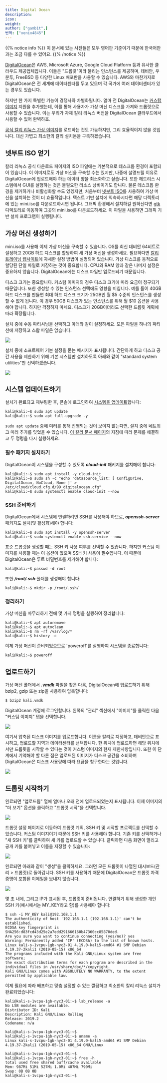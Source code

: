 ```yaml
---
title: Digital Ocean
description:
icon:
weight:
author: ["gamb1t",]
번역: ["xenix4845"]
---
```


{{% notice info %}}
이 문서에 있는 사진들은 모두 영어판 기준이기 때문에 한국어판과는 조금 다를 수 있어요.
{{% /notice %}}

[DigitalOcean](https://www.digitalocean.com/)은 AWS, Microsoft Azure, Google Cloud Platform 등과 유사한 클라우드 제공업체입니다. 이들은 "드롭릿"이라 불리는 인스턴스를 제공하며, 데비안, 우분투, FreeBSD 등 다양한 Linux 배포판을 사용할 수 있습니다. AWS와 마찬가지로 DigitalOcean은 전 세계에 데이터센터를 두고 있으며 각 국가에 여러 데이터센터가 있는 경우도 있습니다.

하지만 한 가지 특별한 기능이 경쟁사와 차별화됩니다. 얼마 전 DigitalOcean는 [커스텀 이미지](https://blog.digitalocean.com/custom-images/) 지원을 추가했는데, 이를 통해 사용자가 가상 머신 디스크를 가져와 드롭릿으로 사용할 수 있습니다. 이는 우리가 자체 칼리 리눅스 버전을 DigitalOcean 클라우드에서 사용할 수 있어 완벽하죠.

[공식 칼리 리눅스 가상 이미지](https://http.krfoss.org/)를 로드하는 것도 가능하지만, 그리 효율적이지 않을 것입니다. 대신 가볍고 최소한의 칼리 설치본을 구축하겠습니다.

## 넷부트 ISO 얻기

칼리 리눅스 공식 다운로드 페이지의 ISO 파일에는 기본적으로 데스크톱 환경이 포함되어 있습니다. 이 이미지로도 가상 머신을 구축할 수는 있지만, 나중에 설명드릴 이유로 DigitalOcean에 업로드해야 하는 데이터 양을 최소화하고 싶습니다. 또한 헤드리스 시스템에서 GUI를 실행하는 것은 불필요한 리소스 낭비이기도 합니다. 물론 데스크톱 환경을 제거하거나 비활성화할 수도 있겠지만, 처음부터 [넷부트 ISO](https://mirror.krfoss.org/kali/dists/kali-rolling/main/installer-amd64/current/images/netboot/)를 사용하여 가상 머신을 설치하는 것이 더 효율적입니다. 텍스트 기반 설치에 익숙하시다면 해당 디렉토리에 있는 mini.iso를 다운로드하시면 됩니다. 그래픽 환경에서 설치하길 원하신다면 [gtk](https://mirror.krfoss.org/kali/dists/kali-rolling/main/installer-amd64/current/images/netboot/gtk/) 디렉토리로 이동하여 그곳의 mini.iso를 다운로드하세요. 이 파일을 사용하면 그래픽 기반 설치 프로그램이 실행됩니다.

## 가상 머신 생성하기

mini.iso를 사용해 이제 가상 머신을 구축할 수 있습니다. OS를 최신 데비안 64비트로 설정하고 20GB 하드 디스크를 할당하여 새 가상 머신을 생성하세요. 필요하다면 [칼리 트레이닝 웹사이트](https://web.archive.org/web/20210922173942/https://web.archive.org/web/20210914172345/https://kali.training/topic/booting-kali-in-live-mode/)에 자세한 설정 방법이 설명되어 있습니다. 가상 디스크를 동적으로 할당된 단일 파일로 저장하는 것이 중요합니다. CPU와 RAM 양과 같은 나머지 설정은 중요하지 않습니다. DigitalOcean에는 디스크 파일만 업로드되기 때문입니다.

디스크 크기는 중요합니다. 커스텀 이미지의 경우 디스크 크기에 따라 요금이 청구되기 때문입니다. 또한 생성할 수 있는 인스턴스 선택에도 영향을 미칩니다. 예를 들어 40GB 하드 디스크를 만들면 최대 하드 디스크 크기가 25GB인 월 $5 수준의 인스턴스를 생성할 수 없게 됩니다. 이 경우 50GB 디스크가 있는 인스턴스를 위해 월 $10 옵션을 사용해야 합니다. 하지만 걱정하지 마세요. 디스크가 20GB이더라도 선택한 드롭릿 계획에 따라 확장됩니다.

설치 중에 수동 파티셔닝을 선택하고 아래와 같이 설정하세요. 모든 파일을 하나의 파티션에 저장하고 스왑 파일은 없습니다.

![](digitalocean-1.png)

설치 중에 소프트웨어 기본 설정을 묻는 메시지가 표시됩니다. 간단하게 하고 디스크 공간 사용을 제한하기 위해 기본 시스템만 설치하도록 아래와 같이 "standard system utilities"만 선택하겠습니다.

![](digitalocean-2.png)

## 시스템 업데이트하기

설치가 완료되고 재부팅한 후, 콘솔에 로그인하여 [시스템을 업데이트](/docs/general-use/updating-kali/)합니다:

```console
kali@kali:~$ sudo apt update
kali@kali:~$ sudo apt full-upgrade -y
```

`sudo apt update` 중에 미러를 통해 진행되는 것이 보이지 않는다면, 설치 중에 네트워크 미러 추가를 잊었을 수 있습니다. [이 칼리 문서 페이지](/docs/general-use/kali-linux-sources-list-repositories/)의 지침에 따라 문제를 해결하고 두 명령을 다시 실행하세요.

### 필수 패키지 설치하기

DigitalOcean이 시스템을 구성할 수 있도록 ***cloud-init*** 패키지를 설치해야 합니다:

```console
kali@kali:~$ sudo apt install -y cloud-init
kali@kali:~$ sudo sh -c "echo 'datasource_list: [ ConfigDrive, DigitalOcean, NoCloud, None ]' > /etc/cloud/cloud.cfg.d/99_digitalocean.cfg"
kali@kali:~$ sudo systemctl enable cloud-init --now
```

### SSH 준비하기

DigitalOcean에서 시스템에 연결하려면 SSH를 사용해야 하므로, ***openssh-server*** 패키지도 설치(및 활성화)해야 합니다:

```console
kali@kali:~$ sudo apt install -y openssh-server
kali@kali:~$ sudo systemctl enable ssh.service --now
```

표준 드롭릿을 생성할 때는 SSH 키 사용 여부를 선택할 수 있습니다. 하지만 커스텀 이미지를 사용할 때는 이 옵션이 없으며 SSH 키 사용이 필수입니다. 이 때문에 DigitalOcean은 루트 비밀번호를 제거해야 합니다:

```console
kali@kali:~$ passwd -d root
```

또한 ***/root/.ssh*** 폴더를 생성해야 합니다:

```console
kali@kali:~$ mkdir -p /root/.ssh/
```

### 정리하기

가상 머신을 마무리하기 전에 몇 가지 명령을 실행하여 정리합니다:

```console
kali@kali:~$ apt autoremove
kali@kali:~$ apt autoclean
kali@kali:~$ rm -rf /var/log/*
kali@kali:~$ history -c
```

이제 가상 머신이 준비되었으므로 'poweroff'를 실행하여 시스템을 종료합니다:

```console
kali@kali:~$ poweroff
```

## 업로드하기

가상 머신 폴더에서 ***.vmdk*** 파일을 찾은 다음, DigitalOcean에 업로드하기 위해 bzip2, gzip 또는 zip을 사용하여 압축합니다:

```console
$ bzip2 kali.vmdk
```

DigitalOcean 계정에 로그인합니다. 왼쪽의 "관리" 섹션에서 "이미지"를 클릭한 다음 "커스텀 이미지" 탭을 선택합니다.

![](digitalocean-3.png)

여기서 압축된 디스크 이미지를 업로드합니다. 이름을 칼리로 지정하고, 데비안으로 표시하고, 업로드할 지역과 데이터센터를 선택합니다. 한 위치에 업로드하면 해당 위치에서만 드롭릿을 시작할 수 있다는 것이 커스텀 이미지의 현재 제한사항입니다. 또한 이 단계에서 기억해야 할 다른 점은 업로드된 이미지가 디스크 공간을 소비하며 DigitalOcean은 디스크 사용량에 따라 요금을 청구한다는 것입니다.

![](digitalocean-4.png)

## 드롭릿 시작하기

완료되면 "업로드됨" 열에 얼마나 오래 전에 업로드되었는지 표시됩니다. 이제 이미지의 "더 보기" 옵션을 클릭하고 "드롭릿 시작"을 선택합니다.

![](digitalocean-5.png)

드롭릿 설정 페이지로 이동하여 드롭릿 계획, SSH 키 및 시작할 프로젝트를 선택할 수 있습니다. 커스텀 이미지이기 때문에 SSH 키를 사용해야 합니다. 기존 키를 선택하거나 "새 SSH 키"를 클릭하여 새 키를 업로드할 수 있습니다. 클릭하면 다음 화면이 열리고 공개 키를 붙여넣고 이름을 지정할 수 있습니다:

![](digitalocean-6.png)

완료되면 아래와 같이 "생성"을 클릭하세요. 그러면 모든 드롭릿이 나열된 대시보드(관리 > 드롭릿)로 돌아갑니다. SSH 키를 사용하기 때문에 DigitalOcean은 드롭릿 자격 증명이 포함된 이메일을 보내지 않습니다.

![](digitalocean-7.png)

몇 초 내에, 그리고 IP가 표시된 후, 드롭릿이 준비됩니다. 연결하기 위해 생성한 개인 SSH 키(예시에서는 MY_KEY라고 함)를 사용해야 합니다:

```console
$ ssh -i MY_KEY kali@192.168.1.1
The authenticity of host '192.168.1.1 (192.168.1.1)' can't be established.
ECDSA key fingerprint is SHA256:d83fcd43d25e2a7edd291666160b47360cc85870ded.
Are you sure you want to continue connecting (yes/no)? yes
Warning: Permanently added 'IP' (ECDSA) to the list of known hosts.
Linux kali-s-1vcpu-1gb-nyc3-01 4.19.0-kali5-amd64 #1 SMP Debian 4.19.37-2kali1 (2019-05-15) x86_64
The programs included with the Kali GNU/Linux system are free software;
the exact distribution terms for each program are described in the
individual files in /usr/share/doc/*/copyright.
Kali GNU/Linux comes with ABSOLUTELY NO WARRANTY, to the extent
permitted by applicable law.
```

이제 필요에 따라 배포하고 맞춤 설정할 수 있는 깔끔하고 최소한의 칼리 리눅스 설치가 완료되었습니다:

```console
kali@kali-s-1vcpu-1gb-nyc3-01:~$ lsb_release -a
No LSB modules are available.
Distributor ID: Kali
Description: Kali GNU/Linux Rolling
Release: 2019.2
Codename: n/a

kali@kali-s-1vcpu-1gb-nyc3-01:~$
kali@kali-s-1vcpu-1gb-nyc3-01:~$ uname -a
Linux kali-s-1vcpu-1gb-nyc3-01 4.19.0-kali5-amd64 #1 SMP Debian 4.19.37-2kali1 (2019-05-15) x86_64 GNU/Linux

kali@kali-s-1vcpu-1gb-nyc3-01:~$
kali@kali-s-1vcpu-1gb-nyc3-01:~$ free -h
total used free shared buff/cache available
Mem: 987Mi 51Mi 527Mi 1.0Mi 407Mi 790Mi
Swap: 0B 0B 0B
kali@kali-s-1vcpu-1gb-nyc3-01:~$
```
